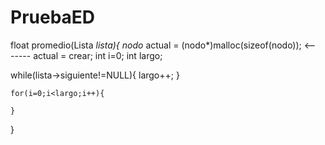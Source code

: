 # PruebaED
float promedio(Lista *lista){
	nodo* actual = (nodo*)malloc(sizeof(nodo));  <-------
  actual = crear;
	int i=0;
	int largo;
  
  while(lista->siguiente!=NULL){
  	largo++;
  }
  
	for(i=0;i<largo;i++){

	}

  

}
